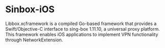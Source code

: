 # Sinbox-iOS
Libbox.xcframework is a compiled Go-based framework that provides a Swift/Objective-C interface to sing-box 1.11.10, a universal proxy platform. This framework enables iOS applications to implement VPN functionality through NetworkExtension.
